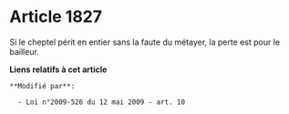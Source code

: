 # Article 1827

Si le cheptel périt en entier sans la faute du métayer, la perte est pour le bailleur.

**Liens relatifs à cet article**

	**Modifié par**:

	  - Loi n°2009-526 du 12 mai 2009 - art. 10
